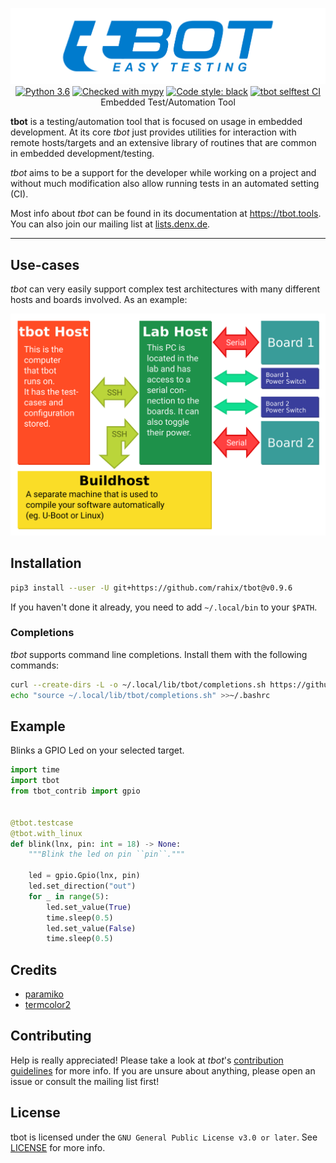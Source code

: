 <p align="center">
  <img src="Documentation/static/tbot-logo-header.png" alt="tbot" /><br />
  <a href="https://www.python.org/"><img src="https://img.shields.io/badge/python-3.6-blue.svg" alt="Python 3.6" /></a>
  <a href="http://mypy-lang.org/"><img src="http://www.mypy-lang.org/static/mypy_badge.svg" alt="Checked with mypy" /></a>
  <a href="https://github.com/ambv/black"><img src="https://img.shields.io/badge/code%20style-black-000000.svg" alt="Code style: black" /></a>
  <a href="https://github.com/Rahix/tbot/actions"><img src="https://github.com/Rahix/tbot/workflows/tbot%20selftest%20CI/badge.svg" alt="tbot selftest CI" /></a><br />
  Embedded Test/Automation Tool
</p>

**tbot** is a testing/automation tool that is focused on usage in embedded development.  At its core *tbot* just provides utilities for interaction with remote hosts/targets and an extensive library of routines that are common in embedded development/testing.

*tbot* aims to be a support for the developer while working on a project and without much modification also allow running tests in an automated setting (CI).

Most info about *tbot* can be found in its documentation at <https://tbot.tools>.  You can also join our mailing list at [lists.denx.de](https://lists.denx.de/listinfo/tbot).

---

## Use-cases
*tbot* can very easily support complex test architectures with many different hosts and boards involved.  As an example:

![tbot Architecture](Documentation/static/tbot.png)


## Installation
```bash
pip3 install --user -U git+https://github.com/rahix/tbot@v0.9.6
```

If you haven't done it already, you need to add ``~/.local/bin`` to your ``$PATH``.


### Completions
*tbot* supports command line completions.  Install them with the following commands:

```bash
curl --create-dirs -L -o ~/.local/lib/tbot/completions.sh https://github.com/Rahix/tbot/raw/master/completions.sh
echo "source ~/.local/lib/tbot/completions.sh" >>~/.bashrc
```


## Example
Blinks a GPIO Led on your selected target.

```python
import time
import tbot
from tbot_contrib import gpio


@tbot.testcase
@tbot.with_linux
def blink(lnx, pin: int = 18) -> None:
    """Blink the led on pin ``pin``."""

    led = gpio.Gpio(lnx, pin)
    led.set_direction("out")
    for _ in range(5):
        led.set_value(True)
        time.sleep(0.5)
        led.set_value(False)
        time.sleep(0.5)
```

## Credits
* [paramiko](https://www.paramiko.org/)
* [termcolor2](https://pypi.org/project/termcolor2/)

## Contributing
Help is really appreciated!  Please take a look at *tbot*'s [contribution guidelines](CONTRIBUTING.md)
for more info.  If you are unsure about anything, please open an issue or consult
the mailing list first!

## License
tbot is licensed under the `GNU General Public License v3.0 or later`.  See [LICENSE](LICENSE) for more info.
